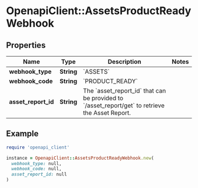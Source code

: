 # OpenapiClient::AssetsProductReadyWebhook

## Properties

| Name | Type | Description | Notes |
| ---- | ---- | ----------- | ----- |
| **webhook_type** | **String** | &#x60;ASSETS&#x60; |  |
| **webhook_code** | **String** | &#x60;PRODUCT_READY&#x60; |  |
| **asset_report_id** | **String** | The &#x60;asset_report_id&#x60; that can be provided to &#x60;/asset_report/get&#x60; to retrieve the Asset Report. |  |

## Example

```ruby
require 'openapi_client'

instance = OpenapiClient::AssetsProductReadyWebhook.new(
  webhook_type: null,
  webhook_code: null,
  asset_report_id: null
)
```

